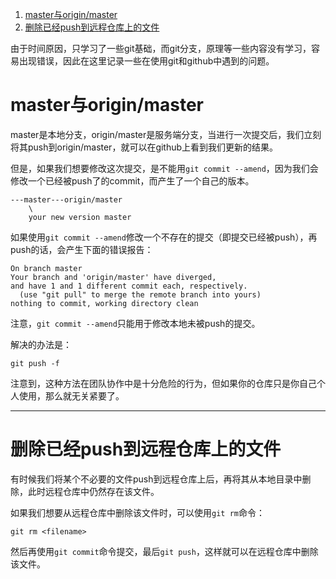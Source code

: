 1. [master与origin/master](#master与originmaster)
2. [删除已经push到远程仓库上的文件](#删除已经push到远程仓库上的文件)


由于时间原因，只学习了一些git基础，而git分支，原理等一些内容没有学习，容易出现错误，因此在这里记录一些在使用git和github中遇到的问题。

# master与origin/master

master是本地分支，origin/master是服务端分支，当进行一次提交后，我们立刻将其push到origin/master，就可以在github上看到我们更新的结果。

但是，如果我们想要修改这次提交，是不能用`git commit --amend`，因为我们会修改一个已经被push了的commit，而产生了一个自己的版本。

```
---master---origin/master
    \
    your new version master
```

如果使用`git commit --amend`修改一个不存在的提交（即提交已经被push），再push的话，会产生下面的错误报告：
```
On branch master
Your branch and 'origin/master' have diverged,
and have 1 and 1 different commit each, respectively.
  (use "git pull" to merge the remote branch into yours)
nothing to commit, working directory clean
```
注意，`git commit --amend`只能用于修改本地未被push的提交。

解决的办法是：
```
git push -f
```

注意到，这种方法在团队协作中是十分危险的行为，但如果你的仓库只是你自己个人使用，那么就无关紧要了。

---

# 删除已经push到远程仓库上的文件

有时候我们将某个不必要的文件push到远程仓库上后，再将其从本地目录中删除，此时远程仓库中仍然存在该文件。

如果我们想要从远程仓库中删除该文件时，可以使用`git rm`命令：
```
git rm <filename>
```
然后再使用`git commit`命令提交，最后`git push`，这样就可以在远程仓库中删除该文件。
